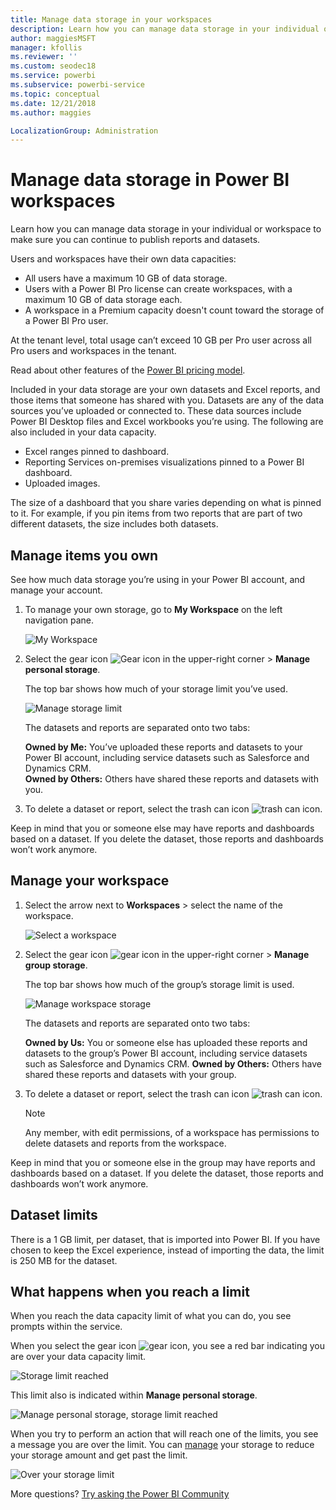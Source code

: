 ```yaml
---
title: Manage data storage in your workspaces
description: Learn how you can manage data storage in your individual or workspace to make sure you can continue to publish reports and datasets.
author: maggiesMSFT
manager: kfollis
ms.reviewer: ''
ms.custom: seodec18
ms.service: powerbi
ms.subservice: powerbi-service
ms.topic: conceptual
ms.date: 12/21/2018
ms.author: maggies

LocalizationGroup: Administration
---
```

# Manage data storage in Power BI workspaces

Learn how you can manage data storage in your individual or workspace to make sure you can continue to publish reports and datasets.

Users and workspaces have their own data capacities:

* All users have a maximum 10 GB of data storage.
* Users with a Power BI Pro license can create workspaces, with a maximum 10 GB of data storage each.
* A workspace in a Premium capacity doesn't count toward the storage of a Power BI Pro user.

At the tenant level, total usage can’t exceed 10 GB per Pro user across all Pro users and workspaces in the tenant.

Read about other features of the [Power BI pricing model](https://powerbi.microsoft.com/pricing).

Included in your data storage are your own datasets and Excel reports, and those items that someone has shared with you. Datasets are any of the data sources you’ve uploaded or connected to. These data sources include Power BI Desktop files and Excel workbooks you’re using. The following are also included in your data capacity.

* Excel ranges pinned to dashboard.
* Reporting Services on-premises visualizations pinned to a Power BI dashboard.
* Uploaded images.

The size of a dashboard that you share varies depending on what is pinned to it. For example, if you pin items from two reports that are part of two different datasets, the size includes both datasets.

<a name="manage"/>

## Manage items you own

See how much data storage you’re using in your Power BI account, and manage your account.

1. To manage your own storage, go to **My Workspace** on the left navigation pane.
   
    ![My Workspace](media/service-admin-manage-your-data-storage-in-power-bi/pbi_myworkspace.png)
2. Select the gear icon ![Gear icon](media/service-admin-manage-your-data-storage-in-power-bi/pbi_gearicon.png) in the upper-right corner \> **Manage personal storage**.
   
    The top bar shows how much of your storage limit you’ve used.
   
    ![Manage storage limit](media/service-admin-manage-your-data-storage-in-power-bi/pbi_persnlstorage.png)
   
    The datasets and reports are separated onto two tabs:
   
    **Owned by Me:** You’ve uploaded these reports and datasets to your Power BI account, including service datasets such as Salesforce and Dynamics CRM.  
    **Owned by Others:** Others have shared these reports and datasets with you.
1. To delete a dataset or report, select the trash can icon ![trash can icon](media/service-admin-manage-your-data-storage-in-power-bi/pbi_deleteicon.png).

Keep in mind that you or someone else may have reports and dashboards based on a dataset. If you delete the dataset, those reports and dashboards won’t work anymore.

## Manage your workspace
1. Select the arrow next to **Workspaces** \> select the name of the workspace.
   
    ![Select a workspace](media/service-admin-manage-your-data-storage-in-power-bi/pbi_groupworkspaces.png)
2. Select the gear icon ![gear icon](media/service-admin-manage-your-data-storage-in-power-bi/pbi_gearicon.png) in the upper-right corner \> **Manage group storage**.
   
    The top bar shows how much of the group’s storage limit is used.
   
    ![Manage workspace storage](media/service-admin-manage-your-data-storage-in-power-bi/pbi_groupstorage.png)
   
    The datasets and reports are separated onto two tabs:
   
    **Owned by Us:** You or someone else has uploaded these reports and datasets to the group’s Power BI account, including service datasets such as Salesforce and Dynamics CRM.
    **Owned by Others:** Others have shared these reports and datasets with your group.
3. To delete a dataset or report, select the trash can icon ![trash can icon](media/service-admin-manage-your-data-storage-in-power-bi/pbi_deleteicon.png).
   
   > [!NOTE]
   > Any member, with edit permissions, of a workspace has permissions to delete datasets and reports from the workspace.
   > 
   > 

Keep in mind that you or someone else in the group may have reports and dashboards based on a dataset. If you delete the dataset, those reports and dashboards won’t work anymore.

## Dataset limits
There is a 1 GB limit, per dataset, that is imported into Power BI. If you have chosen to keep the Excel experience, instead of importing the data, the limit is 250 MB for the dataset.

## What happens when you reach a limit
When you reach the data capacity limit of what you can do, you see prompts within the service. 

When you select the gear icon ![gear icon](media/service-admin-manage-your-data-storage-in-power-bi/pbi_gearicon.png), you see a red bar indicating you are over your data capacity limit.

![Storage limit reached](media/service-admin-manage-your-data-storage-in-power-bi/manage-storage-limit.png)

This limit also is indicated within **Manage personal storage**.

 ![Manage personal storage, storage limit reached](media/service-admin-manage-your-data-storage-in-power-bi/manage-storage-limit2.png)

 When you try to perform an action that will reach one of the limits, you see a message you are over the limit. You can [manage](#manage) your storage to reduce your storage amount and get past the limit.

 ![Over your storage limit](media/service-admin-manage-your-data-storage-in-power-bi/powerbi-pro-over-limit.png)

 More questions? [Try asking the Power BI Community](https://community.powerbi.com/)

